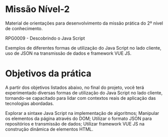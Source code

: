# Missão Nível-2
Material de orientações para desenvolvimento da
missão prática do 2º nível de conhecimento.

RPG0009 - Descobrindo o Java Script

Exemplos de diferentes formas de utilização do Java Script no lado cliente, uso
de JSON na transmissão de dados e framework VUE JS.

# Objetivos da prática

A partir dos objetivos listados abaixo, no final do projeto, você terá
experimentado diversas formas de utilização do Java Script no lado cliente,
tornando-se capacitado para lidar com contextos reais de aplicação das
tecnologias abordadas.

Explorar a sintaxe Java Script na implementação de algoritmos;
Manipular os elementos da página através do DOM;
Utilizar o formato JSON para repositórios e transmissão de dados;
Utilizar framework VUE JS na construção dinâmica de elementos HTML.
